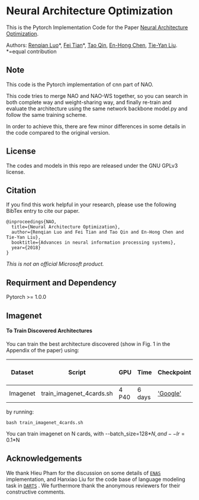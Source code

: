 # Neural Architecture Optimization
This is the Pytorch Implementation Code for the Paper [Neural Architecture Optimization](https://arxiv.org/abs/1808.07233).

Authors: [Renqian Luo](http://home.ustc.edu.cn/~lrq)\*, [Fei Tian](https://ustctf.github.io/)\*, [Tao Qin](https://www.microsoft.com/en-us/research/people/taoqin/), [En-Hong Chen](http://staff.ustc.edu.cn/~cheneh/), [Tie-Yan Liu](https://www.microsoft.com/en-us/research/people/tyliu/). *=equal contribution

## Note
This code is the Pytorch implementation of cnn part of NAO.

This code tries to merge NAO and NAO-WS together, so you can search in both complete way and weight-sharing way, and finally re-train and evaluate the architecture using the same network backbone model.py and follow the same training scheme.

In order to achieve this, there are few minor differences in some details in the code compared to the original version. 

## License
The codes and models in this repo are released under the GNU GPLv3 license.

## Citation
If you find this work helpful in your research, please use the following BibTex entry to cite our paper.
```
@inproceedings{NAO,
  title={Neural Architecture Optimization},
  author={Renqian Luo and Fei Tian and Tao Qin and En-Hong Chen and Tie-Yan Liu},
  booktitle={Advances in neural information processing systems},
  year={2018}
}

```

_This is not an official Microsoft product._


## Requirment and Dependency
Pytorch >= 1.0.0

## Imagenet

#### To Train Discovered Architectures
You can train the best architecture discovered (show in Fig. 1 in the Appendix of the paper) using:

| Dataset | Script | GPU | Time | Checkpoint| Top1 Error Rate | Top5 Error Rate |
| ------------- | ------------- | ------------- | ------------- | ------------- | ------------- | ------------- |
|Imagenet| train_imagenet_4cards.sh | 4 P40 | 6 days | ['Google'](https://drive.google.com/file/d/1zrBJroadBXLv59nbcu78ET_H0IOxVJw-/view?usp=sharing) | 25.7% | 8.2% |

by running:
```
bash train_imagenet_4cards.sh
```

You can train imagenet on N cards, with --batch_size=128*$N, and --lr=0.1*$N

## Acknowledgements
We thank Hieu Pham for the discussion on some details of [`ENAS`](https://github.com/melodyguan/enas) implementation, and Hanxiao Liu for the code base of language modeling task in [`DARTS`](https://github.com/quark0/darts) . We furthermore thank the anonymous reviewers for their constructive comments.
